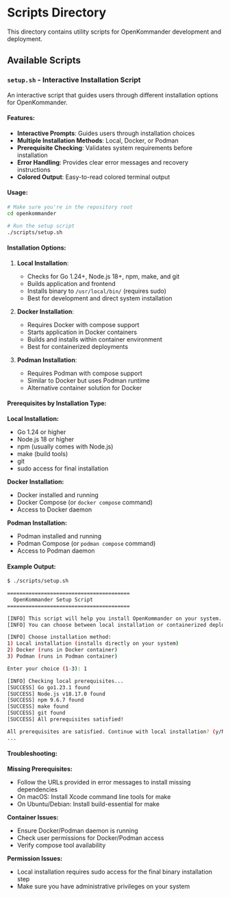 # Scripts Directory

This directory contains utility scripts for OpenKommander development and deployment.

## Available Scripts

### `setup.sh` - Interactive Installation Script

An interactive script that guides users through different installation options for OpenKommander.

#### Features:

- **Interactive Prompts**: Guides users through installation choices
- **Multiple Installation Methods**: Local, Docker, or Podman
- **Prerequisite Checking**: Validates system requirements before installation
- **Error Handling**: Provides clear error messages and recovery instructions
- **Colored Output**: Easy-to-read colored terminal output

#### Usage:

```bash
# Make sure you're in the repository root
cd openkommander

# Run the setup script
./scripts/setup.sh
```

#### Installation Options:

1. **Local Installation**:

   - Checks for Go 1.24+, Node.js 18+, npm, make, and git
   - Builds application and frontend
   - Installs binary to `/usr/local/bin/` (requires sudo)
   - Best for development and direct system installation
2. **Docker Installation**:

   - Requires Docker with compose support
   - Starts application in Docker containers
   - Builds and installs within container environment
   - Best for containerized deployments
3. **Podman Installation**:

   - Requires Podman with compose support
   - Similar to Docker but uses Podman runtime
   - Alternative container solution for Docker

#### Prerequisites by Installation Type:

**Local Installation:**

- Go 1.24 or higher
- Node.js 18 or higher
- npm (usually comes with Node.js)
- make (build tools)
- git
- sudo access for final installation

**Docker Installation:**

- Docker installed and running
- Docker Compose (or `docker compose` command)
- Access to Docker daemon

**Podman Installation:**

- Podman installed and running
- Podman Compose (or `podman compose` command)
- Access to Podman daemon

#### Example Output:

```bash
$ ./scripts/setup.sh

========================================
  OpenKommander Setup Script
========================================

[INFO] This script will help you install OpenKommander on your system.
[INFO] You can choose between local installation or containerized deployment.

[INFO] Choose installation method:
1) Local installation (installs directly on your system)
2) Docker (runs in Docker container)
3) Podman (runs in Podman container)

Enter your choice (1-3): 1

[INFO] Checking local prerequisites...
[SUCCESS] Go go1.23.1 found
[SUCCESS] Node.js v18.17.0 found
[SUCCESS] npm 9.6.7 found
[SUCCESS] make found
[SUCCESS] git found
[SUCCESS] All prerequisites satisfied!

All prerequisites are satisfied. Continue with local installation? (y/N): y
...
```

#### Troubleshooting:

**Missing Prerequisites:**

- Follow the URLs provided in error messages to install missing dependencies
- On macOS: Install Xcode command line tools for make
- On Ubuntu/Debian: Install build-essential for make

**Container Issues:**

- Ensure Docker/Podman daemon is running
- Check user permissions for Docker/Podman access
- Verify compose tool availability

**Permission Issues:**

- Local installation requires sudo access for the final binary installation step
- Make sure you have administrative privileges on your system
